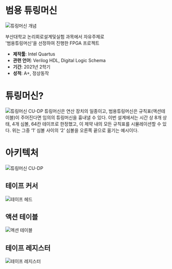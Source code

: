 # 범용 튜링머신
![튜링머신 개념](https://user-images.githubusercontent.com/51331195/155741437-b5df6ab8-aa91-4c43-a1e1-3a8ec675c794.png)

 부산대학교 논리회로설계및실험 과목에서 자유주제로   
 '범용튜링머신'을 선정하여 진행한 FPGA 프로젝트  
   * **제작툴**: Intel Quartus
   * **관련 언어**: Verilog HDL, Digital Logic Schema
   * **기간**: 2021년 2학기
   * **성적**: A+, 정상동작
   
# 튜링머신?
![튜링머신 CU-DP](https://user-images.githubusercontent.com/51331195/155741839-c2b85958-de68-4fb1-8f77-63774794b924.png)
 튜링머신은 연산 장치의 일종이고, 범용튜링머신은 규칙표(액션테이블)이 주어진다면 임의의 튜링머신을 흉내낼 수 있다. 이번 설계에서는 시간 상 8개 상태, 4개 심볼, 64칸 테이프로 한정했고, 이 제약 내의 모든 규칙표를 시뮬레이션할 수 있다. 위는 그중 ‘1’ 심볼 사이의 ‘2’ 심볼을 오른쪽 끝으로 옮기는 예시이다.
   
# 아키텍처
![튜링머신 CU-DP](https://user-images.githubusercontent.com/51331195/155741218-7951c5a4-1703-4951-9c32-73b86baff63b.png)

## 테이프 커서
![테이프 헤드](https://user-images.githubusercontent.com/51331195/155741604-58a022e0-5262-47f0-9bf5-4df47f0bda02.png)

## 액션 테이블
![엑션 테이블](https://user-images.githubusercontent.com/51331195/155741707-efcb7baf-f6dd-4793-bd8b-86e5ba982a4c.png)

## 테이프 레지스터
![테이프 레지스터](https://user-images.githubusercontent.com/51331195/155742328-45f01874-c792-4ee1-98fd-65a84d7f2b87.png)


